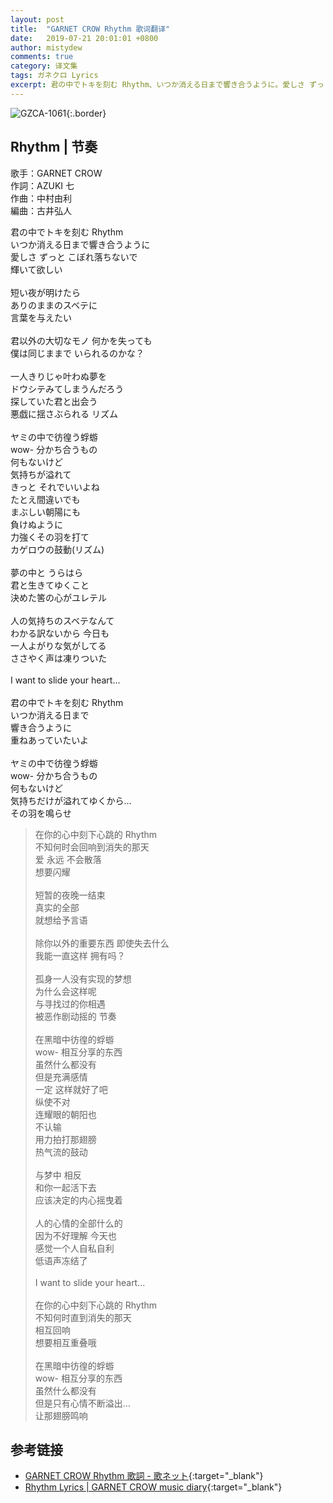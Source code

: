 ```yaml
---
layout: post
title:  "GARNET CROW Rhythm 歌词翻译"
date:   2019-07-21 20:01:01 +0800
author: mistydew
comments: true
category: 译文集
tags: ガネクロ Lyrics
excerpt: 君の中でトキを刻む Rhythm、いつか消える日まで響き合うように。愛しさ ずっと こぼれ落ちないで、輝いて欲しい。
---
```

![GZCA-1061](https://crowsub.github.io/assets/images/discography/album/GZCA-1061.jpg){:.border}

## Rhythm | 节奏

歌手：GARNET CROW<br>
作詞：AZUKI 七<br>
作曲：中村由利<br>
編曲：古井弘人

<div class="lyric-original">
<p>
君の中でトキを刻む Rhythm<br>
いつか消える日まで響き合うように<br>
愛しさ ずっと こぼれ落ちないで<br>
輝いて欲しい<br>
<br>
短い夜が明けたら<br>
ありのままのスベテに<br>
言葉を与えたい<br>
<br>
君以外の大切なモノ 何かを失っても<br>
僕は同じままで いられるのかな？<br>
<br>
一人きりじゃ叶わぬ夢を<br>
ドウシテみてしまうんだろう<br>
探していた君と出会う<br>
悪戯に揺さぶられる リズム<br>
<br>
ヤミの中で彷徨う蜉蝣<br>
wow- 分かち合うもの<br>
何もないけど<br>
気持ちが溢れて<br>
きっと それでいいよね<br>
たとえ間違いでも<br>
まぶしい朝陽にも<br>
負けぬように<br>
力強くその羽を打て<br>
カゲロウの鼓動(リズム)<br>
<br>
夢の中と うらはら<br>
君と生きてゆくこと<br>
決めた筈の心がユレテル<br>
<br>
人の気持ちのスベテなんて<br>
わかる訳ないから 今日も<br>
一人よがりな気がしてる<br>
ささやく声は凍りついた<br>
<br>
I want to slide your heart...<br>
<br>
君の中でトキを刻む Rhythm<br>
いつか消える日まで<br>
響き合うように<br>
重ねあっていたいよ<br>
<br>
ヤミの中で彷徨う蜉蝣<br>
wow- 分かち合うもの<br>
何もないけど<br>
気持ちだけが溢れてゆくから…<br>
その羽を鳴らせ
</p>
</div>

<div class="lyric-translation">
<blockquote>
在你的心中刻下心跳的 Rhythm<br>
不知何时会回响到消失的那天<br>
爱 永远 不会散落<br>
想要闪耀<br>
<br>
短暂的夜晚一结束<br>
真实的全部<br>
就想给予言语<br>
<br>
除你以外的重要东西 即使失去什么<br>
我能一直这样 拥有吗？<br>
<br>
孤身一人没有实现的梦想<br>
为什么会这样呢<br>
与寻找过的你相遇<br>
被恶作剧动摇的 节奏<br>
<br>
在黑暗中彷徨的蜉蝣<br>
wow- 相互分享的东西<br>
虽然什么都没有<br>
但是充满感情<br>
一定 这样就好了吧<br>
纵使不对<br>
连耀眼的朝阳也<br>
不认输<br>
用力拍打那翅膀<br>
热气流的鼓动<br>
<br>
与梦中 相反<br>
和你一起活下去<br>
应该决定的内心摇曳着<br>
<br>
人的心情的全部什么的<br>
因为不好理解 今天也<br>
感觉一个人自私自利<br>
低语声冻结了<br>
<br>
I want to slide your heart...<br>
<br>
在你的心中刻下心跳的 Rhythm<br>
不知何时直到消失的那天<br>
相互回响<br>
想要相互重叠哦<br>
<br>
在黑暗中彷徨的蜉蝣<br>
wow- 相互分享的东西<br>
虽然什么都没有<br>
但是只有心情不断溢出…<br>
让那翅膀鸣响
</blockquote>
</div>

## 参考链接

* [GARNET CROW Rhythm 歌詞 - 歌ネット](https://www.uta-net.com/song/20121){:target="_blank"}
* [Rhythm Lyrics \| GARNET CROW music diary](https://crowsub.github.io/lyrics/original/Rhythm.html){:target="_blank"}
